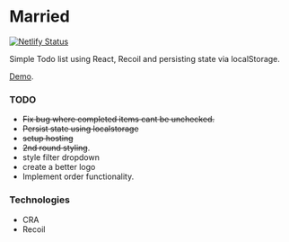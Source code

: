 # Married

[![Netlify Status](https://api.netlify.com/api/v1/badges/390a042d-d2e3-4a9a-a5d5-a7ae8558244c/deploy-status)](https://app.netlify.com/sites/nervous-ardinghelli-87c071/deploys)

Simple Todo list using React, Recoil and persisting state via localStorage. 

[Demo](https://nervous-ardinghelli-87c071.netlify.app/).

### TODO

- ~~Fix bug where completed items cant be unchecked.~~
- ~~Persist state using localstorage~~
- ~~setup hosting~~
- ~~2nd round styling~~.
- style filter dropdown
- create a better logo
- Implement order functionality.

### Technologies

- CRA
- Recoil

